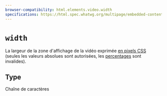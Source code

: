 ```yaml
---
browser-compatibility: html.elements.video.width
specifications: https://html.spec.whatwg.org/multipage/embedded-content-other.html#attr-dim-width
---
```


# `width`

La largeur de la zone d'affichage de la vidéo exprimée [en pixels CSS](https://drafts.csswg.org/css-values/#px) (seules les valeurs absolues sont autorisées, les  [percentages](https://html.spec.whatwg.org/multipage/embedded-content.html#dimension-attributes) sont invalides).

## Type

Chaîne de caractères
